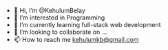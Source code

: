 - 👋 Hi, I’m @KehulumBelay
- 👀 I’m interested in Programming
- 🌱 I’m currently learning full-stack web development
- 💞️ I’m looking to collaborate on ...
- 📫 How to reach me kehulumkb@gmail.com

<!---
KehulumBelay/KehulumBelay is a ✨ special ✨ repository because its `README.md` (this file) appears on your GitHub profile.
You can click the Preview link to take a look at your changes.
--->
